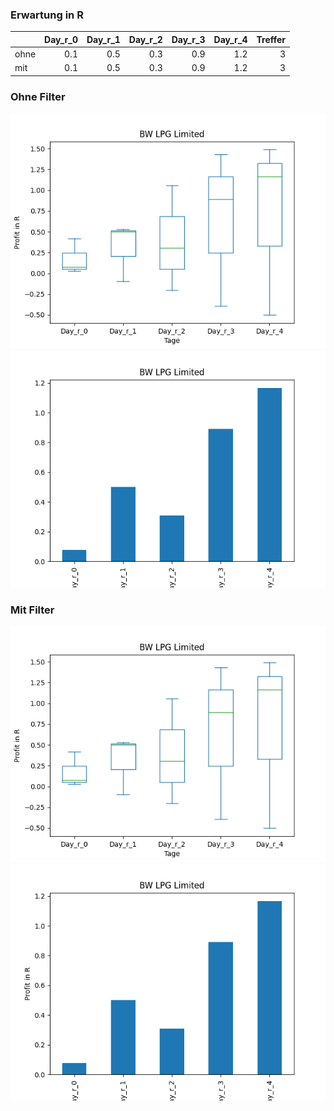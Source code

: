 ### Erwartung in R
|      |   Day_r_0 |   Day_r_1 |   Day_r_2 |   Day_r_3 |   Day_r_4 |   Treffer |
|:-----|----------:|----------:|----------:|----------:|----------:|----------:|
| ohne |       0.1 |       0.5 |       0.3 |       0.9 |       1.2 |         3 |
| mit  |       0.1 |       0.5 |       0.3 |       0.9 |       1.2 |         3 |

### Ohne Filter
![image info](./data/BWLP_box_all.png)
![image info](./data/BWLP_median_all.png)

### Mit Filter
![image info](./data/BWLP_box_filtered.png)
![image info](./data/BWLP_median_filtered.png)